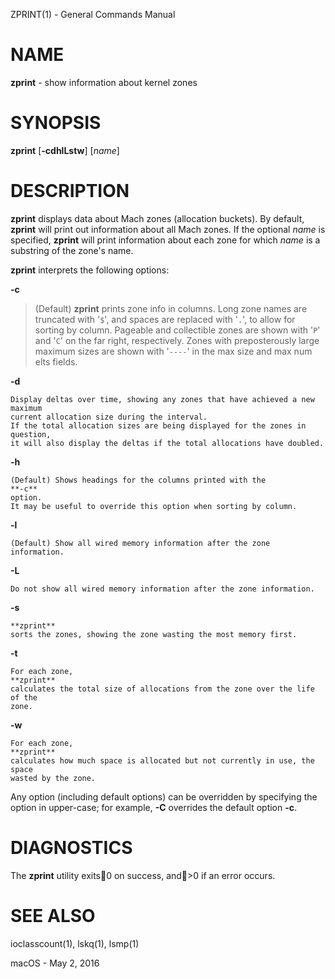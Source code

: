 ZPRINT(1) - General Commands Manual

# NAME

**zprint** - show information about kernel zones

# SYNOPSIS

**zprint**
\[**-cdhlLstw**]
\[*name*]

# DESCRIPTION

**zprint**
displays data about Mach zones (allocation buckets).
By default,
**zprint**
will print out information about all Mach zones.
If the optional
*name*
is specified,
**zprint**
will print information about each zone for which
*name*
is a substring of the zone's name.

**zprint**
interprets the following options:

**-c**

> (Default)
> **zprint**
> prints zone info in columns.
> Long zone names are truncated with
> '`$`',
> and spaces are replaced with
> '`.`',
> to allow for sorting by column.
> Pageable and collectible zones are shown with
> '`P`'
> and
> '`C`'
> on the far right, respectively.
> Zones with preposterously large maximum sizes are shown with
> '`----`'
> in the max size and max num elts fields.

**-d**

	Display deltas over time, showing any zones that have achieved a new maximum
	current allocation size during the interval.
	If the total allocation sizes are being displayed for the zones in question,
	it will also display the deltas if the total allocations have doubled.

**-h**

	(Default) Shows headings for the columns printed with the
	**-c**
	option.
	It may be useful to override this option when sorting by column.

**-l**

	(Default) Show all wired memory information after the zone information.

**-L**

	Do not show all wired memory information after the zone information.

**-s**

	**zprint**
	sorts the zones, showing the zone wasting the most memory first.

**-t**

	For each zone,
	**zprint**
	calculates the total size of allocations from the zone over the life of the
	zone.

**-w**

	For each zone,
	**zprint**
	calculates how much space is allocated but not currently in use, the space
	wasted by the zone.

Any option (including default options) can be overridden by specifying the
option in upper-case; for example,
**-C**
overrides the default option
**-c**.

# DIAGNOSTICS

The **zprint** utility exits0 on success, and>0 if an error occurs.

# SEE ALSO

ioclasscount(1),
lskq(1),
lsmp(1)

macOS - May 2, 2016
